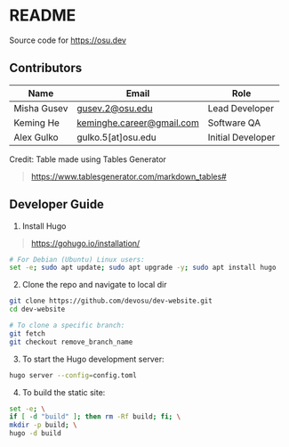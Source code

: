 # README

Source code for https://osu.dev

## Contributors

| Name        | Email                     | Role              |
|-------------|---------------------------|-------------------|
| Misha Gusev | gusev.2@osu.edu           | Lead Developer    |
| Keming He   | keminghe.career@gmail.com | Software QA       |
| Alex Gulko  | gulko.5[at]osu.edu        | Initial Developer |

Credit: Table made using Tables Generator

> https://www.tablesgenerator.com/markdown_tables#

## Developer Guide

1. Install Hugo

> https://gohugo.io/installation/

```sh
# For Debian (Ubuntu) Linux users:
set -e; sudo apt update; sudo apt upgrade -y; sudo apt install hugo
```

2. Clone the repo and navigate to local dir

```sh
git clone https://github.com/devosu/dev-website.git
cd dev-website

# To clone a specific branch:
git fetch
git checkout remove_branch_name
```

3. To start the Hugo development server:

```sh
hugo server --config=config.toml
```

4. To build the static site:

```sh
set -e; \
if [ -d "build" ]; then rm -Rf build; fi; \
mkdir -p build; \
hugo -d build
```
